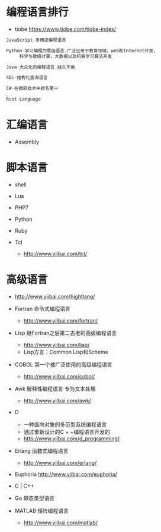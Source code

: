 # 编程语言排行

- tiobe <https://www.tiobe.com/tiobe-index/>

```javascript
JavaScript-多用途编程语言

Python-学习编程的最佳语言,广泛应用于教育领域，web和Internet开发，
     科学与数值计算，大数据以及机器学习算法开发

Java-大众化的编程语言,经久不衰

SQL-结构化查询语言

C#-在微软技术中排名第一

Rust Language
```

# 汇编语言

- Assembly

# 脚本语言

- shell
- Lua
- PHP7
- Python
- Ruby
- Tcl

  - <http://www.yiibai.com/tcl/>

# 高级语言

- <http://www.yiibai.com/hightlang/>

- Fortran 命令式编程语言

  - <http://www.yiibai.com/fortran/>

- Lisp 继Fortran之后第二古老的高级编程语言

  - <http://www.yiibai.com/lisp/>
  - Lisp方言：Common Lisp和Scheme

- COBOL 第一个被广泛使用的高级编程语言

  - <http://www.yiibai.com/cobol/>

- Awk 解释性编程语言 专为文本处理

  - <http://www.yiibai.com/awk/>

- D

  - 一种面向对象的多范型系统编程语言
  - 通过重新设计的C + +编程语言开发的
  - <http://www.yiibai.com/d_programming/>

- Erlang 函数式编程语言

  - <http://www.yiibai.com/erlang/>

- Euphoria <http://www.yiibai.com/euphoria/>

- C | C++

- Go 静态类型语言

- MATLAB 矩阵编程语言

  - <http://www.yiibai.com/matlab/>
